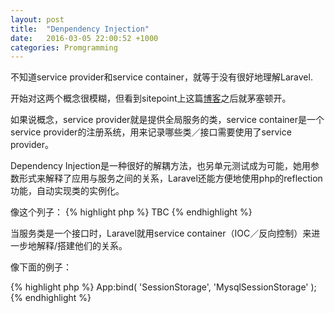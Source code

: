 ```yaml
---
layout: post
title:  "Denpendency Injection"
date:   2016-03-05 22:00:52 +1000
categories: Promgramming
---
```


不知道service provider和service container，就等于没有很好地理解Laravel.

开始对这两个概念很模糊，但看到sitepoint上这篇<a target="_blank" href='http://www.sitepoint.com/dependency-injection-laravels-ioc/'>博客</a>之后就茅塞顿开。

如果说概念，service provider就是提供全局服务的类，service container是一个service provider的注册系统，用来记录哪些类／接口需要使用了service provider。

Dependency Injection是一种很好的解耦方法，也另单元测试成为可能，她用参数形式来解释了应用与服务之间的关系，Laravel还能方便地使用php的reflection功能，自动实现类的实例化。

 像这个列子：
{% highlight php %}
TBC
{% endhighlight %}

当服务类是一个接口时，Laravel就用service container（IOC／反向控制）来进一步地解释/搭建他们的关系。

 像下面的例子：

{% highlight php %}
App:bind( 'SessionStorage', 'MysqlSessionStorage' );
{% endhighlight %}

